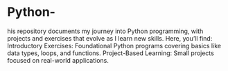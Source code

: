 # Python-
his repository documents my journey into Python programming, with projects and exercises that evolve as I learn new skills. Here, you’ll find:  Introductory Exercises: Foundational Python programs covering basics like data types, loops, and functions. Project-Based Learning: Small projects focused on real-world applications.
